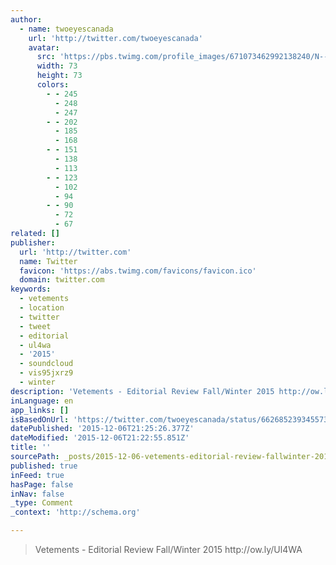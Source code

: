 ```yaml
---
author:
  - name: twoeyescanada
    url: 'http://twitter.com/twoeyescanada'
    avatar:
      src: 'https://pbs.twimg.com/profile_images/671073462992138240/N--7E63q_bigger.jpg'
      width: 73
      height: 73
      colors:
        - - 245
          - 248
          - 247
        - - 202
          - 185
          - 168
        - - 151
          - 138
          - 113
        - - 123
          - 102
          - 94
        - - 90
          - 72
          - 67
related: []
publisher:
  url: 'http://twitter.com'
  name: Twitter
  favicon: 'https://abs.twimg.com/favicons/favicon.ico'
  domain: twitter.com
keywords:
  - vetements
  - location
  - twitter
  - tweet
  - editorial
  - ul4wa
  - '2015'
  - soundcloud
  - vis95jxrz9
  - winter
description: 'Vetements - Editorial Review Fall/Winter 2015 http://ow.ly/Ul4WA'
inLanguage: en
app_links: []
isBasedOnUrl: 'https://twitter.com/twoeyescanada/status/662685239345573888'
datePublished: '2015-12-06T21:25:26.377Z'
dateModified: '2015-12-06T21:22:55.851Z'
title: ''
sourcePath: _posts/2015-12-06-vetements-editorial-review-fallwinter-2015-httpowlyu.md
published: true
inFeed: true
hasPage: false
inNav: false
_type: Comment
_context: 'http://schema.org'

---
```

> Vetements - Editorial Review Fall&sol;Winter 2015 http&colon;&sol;&sol;ow&period;ly&sol;Ul4WA